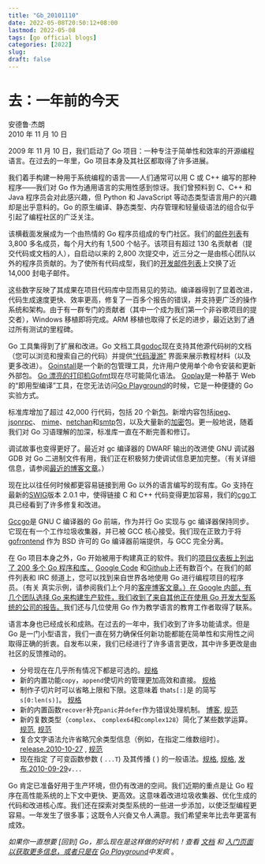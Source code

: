 ```yaml
---
title: "Gb_20101110"
date: 2022-05-08T20:50:12+08:00
lastmod: 2022-05-08
tags: [go official blogs]
categories: [2022]
slug: 
draft: false
---
```

# 去：一年前的今天

安德鲁·杰朗  
2010 年 11 月 10 日

2009 年 11 月 10 日，我们启动了 Go 项目：一种专注于简单性和效率的开源编程语言。在过去的一年里，Go 项目本身及其社区都取得了许多进展。

我们着手构建一种用于系统编程的语言——人们通常可以用 C 或 C++ 编写的那种程序——我们对 Go 作为通用语言的实用性感到惊讶。我们曾预料到 C、C++ 和 Java 程序员会对此感兴趣，但 Python 和 JavaScript 等动态类型语言用户的兴趣却是出乎意料的。Go 的原生编译、静态类型、内存管理和轻量级语法的组合似乎引起了编程社区的广泛关注。

该横截面发展成为一个由热情的 Go 程序员组成的专门社区。我们的[邮件列表](http://groups.google.com/group/golang-nuts)有 3,800 多名成员，每个月大约有 1,500 个帖子。该项目有超过 130 名贡献者（提交代码或文档的人），自启动以来的 2,800 次提交中，近三分之一是由核心团队以外的程序员贡献的。为了使所有代码成型，我们的[开发邮件列表](http://groups.google.com/group/golang-dev)上交换了近 14,000 封电子邮件。

这些数字反映了其成果在项目代码库中显而易见的劳动。编译器得到了显着改进，代码生成速度更快、效率更高，修复了一百多个报告的错误，并支持更广泛的操作系统和架构。由于有一群专门的贡献者（其中一个成为我们第一个非谷歌项目的提交者），Windows 移植即将完成。ARM 移植也取得了长足的进步，最近达到了通过所有测试的里程碑。

Go 工具集得到了扩展和改进。Go 文档工具[godoc](https://go.dev/cmd/godoc/)现在支持其他源代码树的文档（您可以浏览和搜索自己的代码）并提供[“代码漫游”](https://go.dev/doc/codewalk/) 界面来展示教程材料（以及更多改进）。 [Goinstall](https://go.dev/cmd/goinstall/)是一个新的包管理工具，允许用户使用单个命令安装和更新外部包。 [Go 漂亮的打印机Gofmt](https://go.dev/cmd/gofmt/)现在尽可能简化语法。 [Goplay](https://go.dev/misc/goplay/)是一种基于 Web 的“即用型编译”工具，在您无法访问[Go Playground](https://go.dev/doc/play/)的时候，它是一种便捷的 Go 实验方式。

标准库增加了超过 42,000 行代码，包括 20 个新[包](https://go.dev/pkg/)。新增内容包括[jpeg](https://go.dev/pkg/image/jpeg/)、 [jsonrpc](https://go.dev/pkg/rpc/jsonrpc/)、 [mime](https://go.dev/pkg/mime/)、[netchan](https://go.dev/pkg/netchan/)和[smtp](https://go.dev/pkg/smtp/)包，以及大量新的[加密](https://go.dev/pkg/crypto/)包。更一般地说，随着我们对 Go 习语理解的加深，标准库一直在不断完善和修订。

调试故事也变得更好了。最近对 gc 编译器的 DWARF 输出的改进使 GNU 调试器 GDB 对 Go 二进制文件有用，我们正在积极努力使调试信息更加完整。（有关详细信息，请参阅[最近的博客文章](https://blog.golang.org/2010/11/debugging-go-code-status-report.html)。）

现在比以往任何时候都更容易链接到用 Go 以外的语言编写的现有库。Go 支持在最新的[SWIG](http://www.swig.org/)版本 2.0.1 中，使得链接 C 和 C++ 代码变得更加容易，我们的[cgo](https://go.dev/cmd/cgo/)工具已经看到了许多修复和改进。

[Gccgo](https://go.dev/doc/install/gccgo)是 GNU C 编译器的 Go 前端，作为并行 Go 实现与 gc 编译器保持同步。它现在有一个工作垃圾收集器，并已被 GCC 核心接受。我们现在正致力于将[gofrontend](http://code.google.com/p/gofrontend/) 作为 BSD 许可的 Go 编译器前端提供，与 GCC 完全分离。

在 Go 项目本身之外，Go 开始被用于构建真正的软件。我们的[项目仪表板上列出了 200 多个 Go 程序和库，](http://godashboard.appspot.com/project) [Google Code](http://code.google.com/hosting/search?q=label:Go) 和[Github](https://github.com/search?q=language:Go)上还有数百个。在我们的邮件列表和 IRC 频道上，您可以找到来自世界各地使用 Go 进行编程项目的程序员。（有关 真实示例，请参阅我们上个月的[客座博客文章。）在 Google 内部，有几个团队选择 Go 来构建生产软件，我们收到了来自其他正在使用 Go 开发大型系统的公司的报告。](https://blog.golang.org/2010/10/real-go-projects-smarttwitter-and-webgo.html)我们还与几位使用 Go 作为教学语言的教育工作者取得了联系。

语言本身也已经成长和成熟。在过去的一年中，我们收到了许多功能请求。但是 Go 是一门小型语言，我们一直在努力确保任何新功能都能在简单性和实用性之间取得正确的折衷。自发布以来，我们已经进行了许多语言更改，其中许多更改是由社区的反馈推动的。

- 分号现在在几乎所有情况下都是可选的。[规格](https://go.dev/doc/go_spec.html#Semicolons)
- 新的内置功能`copy`，`append`使切片的管理更加高效和直接。 [规格](https://go.dev/doc/go_spec.html#Appending_and_copying_slices)
- 制作子切片时可以省略上限和下限。这意味着 that`s[:]`是 的简写`s[0:len(s)]`。 [规格](https://go.dev/doc/go_spec.html#Slices)
- 新的内置函数`recover`补充`panic`并`defer`作为错误处理机制。 [博客](https://blog.golang.org/2010/08/defer-panic-and-recover.html), [规范](https://go.dev/doc/go_spec.html#Handling_panics)
- 新的复数类型（`complex`、 `complex64`和`complex128`）简化了某些数学运算。 [规范](https://go.dev/doc/go_spec.html#Complex_numbers), [规范](https://go.dev/doc/go_spec.html#Imaginary_literals)
- 复合文字语法允许省略冗余类型信息（例如，在指定二维数组时）。 [release.2010-10-27](https://go.dev/doc/devel/release.html#2010-10-27) , [规范](https://go.dev/doc/go_spec.html#Composite_literals)
- 现在指定 了可变函数参数 ( `...T`) 及其传播 ( ) 的一般语法。[规格](https://go.dev/doc/go_spec.html#Function_Types), [规格](https://go.dev/doc/go_spec.html#Passing_arguments_to_..._parameters), [发布.2010-09-29](https://go.dev/doc/devel/release.html#2010-09-29)`v...`[](https://go.dev/doc/go_spec.html#Function_Types)[](https://go.dev/doc/go_spec.html#Passing_arguments_to_..._parameters)[](https://go.dev/doc/devel/release.html#2010-09-29)

Go 肯定已准备好用于生产环境，但仍有改进的空间。我们近期的重点是让 Go 程序在高性能系统的上下文中更快、更高效。这意味着改进垃圾收集器、优化生成的代码和改进核心库。我们还在探索对类型系统的一些进一步添加，以使泛型编程更容易。一年发生了很多事；这既令人兴奋又令人满意。我们希望来年比去年更富有成效。

_如果你一直想要 \[回到\] Go，那么现在是这样做的好时机！查看_ [_文档_](https://go.dev/doc/docs.html) _和_ [_入门页面以获取更多信息，或者只是在_](https://go.dev/doc/install.html) [_Go Playground_](https://go.dev/doc/play/)_中发疯_ 。
